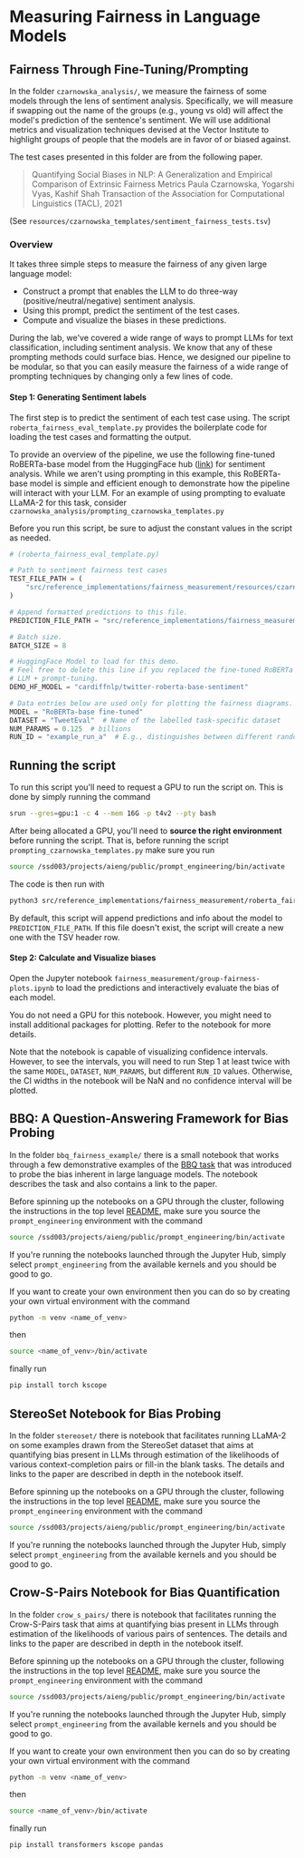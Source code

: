 # Measuring Fairness in Language Models

## Fairness Through Fine-Tuning/Prompting

In the folder `czarnowska_analysis/`, we measure the fairness of some models through the lens of sentiment analysis. Specifically, we will measure if swapping out the name of the groups (e.g., young vs old) will affect the model's prediction of the sentence's sentiment. We will use additional metrics and visualization techniques devised at the Vector Institute to highlight groups of people that the models are in favor of or biased against.

The test cases presented in this folder are from the following paper.

> Quantifying Social Biases in NLP: A Generalization and Empirical Comparison of Extrinsic Fairness Metrics
> Paula Czarnowska, Yogarshi Vyas, Kashif Shah
> Transaction of the Association for Computational Linguistics (TACL), 2021

(See `resources/czarnowska_templates/sentiment_fairness_tests.tsv`)

### Overview

It takes three simple steps to measure the fairness of any given large language model:
- Construct a prompt that enables the LLM to do three-way (positive/neutral/negative) sentiment analysis.
- Using this prompt, predict the sentiment of the test cases.
- Compute and visualize the biases in these predictions.

During the lab, we've covered a wide range of ways to prompt LLMs for text classification, including sentiment analysis. We know that any of these prompting methods could surface bias. Hence, we designed our pipeline to be modular, so that you can easily measure the fairness of a wide range of prompting techniques by changing only a few lines of code.

#### Step 1: Generating Sentiment labels

The first step is to predict the sentiment of each test case using. The script `roberta_fairness_eval_template.py` provides the boilerplate code for loading the test cases and formatting the output.

To provide an overview of the pipeline, we use the following fine-tuned RoBERTa-base model from the HuggingFace hub ([link](https://huggingface.co/cardiffnlp/twitter-roberta-base-sentiment)) for sentiment analysis. While we aren't using prompting in this example, this RoBERTa-base model is simple and efficient enough to demonstrate how the pipeline will interact with your LLM. For an example of using prompting to evaluate LLaMA-2 for this task, consider `czarnowska_analysis/prompting_czarnowska_templates.py`

Before you run this script, be sure to adjust the constant values in the script as needed.
```python
# (roberta_fairness_eval_template.py)

# Path to sentiment fairness test cases
TEST_FILE_PATH = (
    "src/reference_implementations/fairness_measurement/resources/czarnowska_templates/sentiment_fairness_tests.tsv"
)

# Append formatted predictions to this file.
PREDICTION_FILE_PATH = "src/reference_implementations/fairness_measurement/resources/predictions/predictions.tsv"

# Batch size.
BATCH_SIZE = 8

# HuggingFace Model to load for this demo.
# Feel free to delete this line if you replaced the fine-tuned RoBERTa model with
# LLM + prompt-tuning.
DEMO_HF_MODEL = "cardiffnlp/twitter-roberta-base-sentiment"

# Data entries below are used only for plotting the fairness diagrams.
MODEL = "RoBERTa-base fine-tuned"
DATASET = "TweetEval"  # Name of the labelled task-specific dataset
NUM_PARAMS = 0.125  # billions
RUN_ID = "example_run_a"  # E.g., distinguishes between different random seeds.
```

## Running the script

To run this script you'll need to request a GPU to run the script on. This is done by simply running the command

```bash
srun --gres=gpu:1 -c 4 --mem 16G -p t4v2 --pty bash
```

After being allocated a GPU, you'll need to __source the right environment__ before running the script. That is, before running the script `prompting_czarnowska_templates.py` make sure you run

```bash
source /ssd003/projects/aieng/public/prompt_engineering/bin/activate
```

The code is then run with
```bash
python3 src/reference_implementations/fairness_measurement/roberta_fairness_eval_template.py
```

By default, this script will append predictions and info about the model to `PREDICTION_FILE_PATH`. If this file doesn't exist, the script will create a new one with the TSV header row.

#### Step 2: Calculate and Visualize biases

Open the Jupyter notebook `fairness_measurement/group-fairness-plots.ipynb` to load the predictions and interactively evaluate the bias of each model.

You do not need a GPU for this notebook. However, you might need to install additional packages for plotting. Refer to the notebook for more details.

Note that the notebook is capable of visualizing confidence intervals. However, to see the intervals, you will need to run Step 1 at least twice with the same `MODEL`, `DATASET`, `NUM_PARAMS`, but different `RUN_ID` values. Otherwise, the CI widths in the notebook will be NaN and no confidence interval will be plotted.


## BBQ: A Question-Answering Framework for Bias Probing

In the folder `bbq_fairness_example/` there is a small notebook that works through a few demonstrative examples of the [BBQ task](https://github.com/nyu-mll/BBQ) that was introduced to probe the bias inherent in large language models. The notebook describes the task and also contains a link to the paper.

Before spinning up the notebooks on a GPU through the cluster, following the instructions in the top level [README](/README.md), make sure you source the `prompt_engineering` environment with the command

```bash
source /ssd003/projects/aieng/public/prompt_engineering/bin/activate
```

If you're running the notebooks launched through the Jupyter Hub, simply select `prompt_engineering` from the available kernels and you should be good to go.

If you want to create your own environment then you can do so by creating your own virtual environment with the command
```bash
python -m venv <name_of_venv>
```
then
```bash
source <name_of_venv>/bin/activate
```
finally run
```bash
pip install torch kscope
```

## StereoSet Notebook for Bias Probing

In the folder `stereoset/` there is notebook that facilitates running LLaMA-2 on some examples drawn from the StereoSet dataset that aims at quantifying bias present in LLMs through estimation of the likelihoods of various context-completion pairs or fill-in the blank tasks. The details and links to the paper are described in depth in the notebook itself.

Before spinning up the notebooks on a GPU through the cluster, following the instructions in the top level [README](/README.md), make sure you source the `prompt_engineering` environment with the command

```bash
source /ssd003/projects/aieng/public/prompt_engineering/bin/activate
```

If you're running the notebooks launched through the Jupyter Hub, simply select `prompt_engineering` from the available kernels and you should be good to go.

## Crow-S-Pairs Notebook for Bias Quantification

In the folder `crow_s_pairs/` there is notebook that facilitates running the Crow-S-Pairs task that aims at quantifying bias present in LLMs through estimation of the likelihoods of various pairs of sentences. The details and links to the paper are described in depth in the notebook itself.

Before spinning up the notebooks on a GPU through the cluster, following the instructions in the top level [README](/README.md), make sure you source the `prompt_engineering` environment with the command

```bash
source /ssd003/projects/aieng/public/prompt_engineering/bin/activate
```

If you're running the notebooks launched through the Jupyter Hub, simply select `prompt_engineering` from the available kernels and you should be good to go.

If you want to create your own environment then you can do so by creating your own virtual environment with the command
```bash
python -m venv <name_of_venv>
```
then
```bash
source <name_of_venv>/bin/activate
```
finally run
```bash
pip install transformers kscope pandas
```
